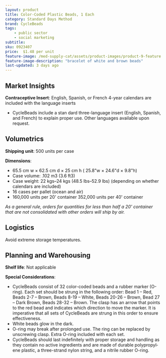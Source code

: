 ```yaml
---
layout: product
title: Color-Coded Plastic Beads, 1 Each
category: Standard Days Method
brand: CycleBeads
tags: 
    - public sector
    - social marketing
subtitle: 
sku: 0923407
price:  $1.48 per unit
feature-image: /med-supply-cat/assets/product-images/product-9-feature.png
feature-image-description: "bracelet of white and brown beads"
last-updated: 3 days ago
---
```

## Market Insights

**Contraceptive Insert**: English, Spanish, or French 4-year calendars are included with the language inserts

- CycleBeads include a stan­ dard three-language insert (English, Spanish, and French) to explain proper use. Other languages available upon request.

## Volumetrics

**Shipping unit**: 500 units per case

**Dimensions**:

- 65.5 cm w × 62.5 cm d × 25 cm h ( 25.8"w × 24.6"d × 9.8"h)
- Case volume: .102 m3 (3.6 ft3)
- Case weight: 22 kgs–24 kgs (48.5 lbs–52.9 lbs)
    (depending on whether calendars are included)
- 16 cases per pallet (ocean and air)
- 160,000 units per 20' container 352,000 units per 40' container

*As a general rule, orders for quantities for less than half a 20' container that are not consolidated with other orders will ship by air.*

## Logistics

Avoid extreme storage temperatures.

## Planning and Warehousing 

**Shelf life**: Not applicable

**Special Considerations**:

- CycleBeads consist of 32 color-coded beads and a rubber marker (O-ring). Each set should be strung in the following order: Bead 1 – Red, Beads 2-7 – Brown, Beads 8-19 – White, Beads 20-26 – Brown, Bead 27 – Dark Brown, Beads 28-32 – Brown. The clasp has an arrow that points to the red bead and indicates which direction to move the marker. It is imperative that all sets of CycleBeads are strung in this order to ensure effectiveness.
- White beads glow in the dark.
- O-ring may break after prolonged use. The ring can be replaced by unscrewing clasp. Extra O-ring included with each set.
- CycleBeads should last indefinitely with proper storage and handling as they contain no active ingredients and are made of durable polypropyl­ ene plastic, a three-strand nylon string, and a nitrile rubber O-ring.